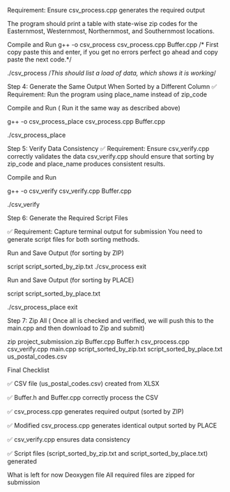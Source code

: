  Requirement: Ensure csv_process.cpp generates the required output
 
The program should print a table with state-wise zip codes for the Easternmost, Westernmost, Northernmost, and Southernmost locations.


Compile and Run
g++ -o csv_process csv_process.cpp Buffer.cpp   /* First copy paste this and enter, if you get no errors perfect go ahead and copy paste the next code.*/


./csv_process   /*This should list a load of data, which shows it is working*/


Step 4: Generate the Same Output When Sorted by a Different Column
✅ Requirement: Run the program using place_name instead of zip_code



Compile and Run  ( Run it the same way as described above)

g++ -o csv_process_place csv_process.cpp Buffer.cpp

./csv_process_place


Step 5: Verify Data Consistency
✅ Requirement: Ensure csv_verify.cpp correctly validates the data
csv_verify.cpp should ensure that sorting by zip_code and place_name produces consistent results.

Compile and Run

g++ -o csv_verify csv_verify.cpp Buffer.cpp

./csv_verify


Step 6: Generate the Required Script Files

✅ Requirement: Capture terminal output for submission
You need to generate script files for both sorting methods.

Run and Save Output (for sorting by ZIP)

script script_sorted_by_zip.txt
./csv_process
exit

Run and Save Output (for sorting by PLACE)

script script_sorted_by_place.txt

./csv_process_place
exit

Step 7: Zip All ( Once all is checked and verified, we will push this to the main.cpp and then download to Zip and submit)

zip project_submission.zip Buffer.cpp Buffer.h csv_process.cpp csv_verify.cpp main.cpp script_sorted_by_zip.txt script_sorted_by_place.txt us_postal_codes.csv

Final Checklist

✅ CSV file (us_postal_codes.csv) created from XLSX

✅ Buffer.h and Buffer.cpp correctly process the CSV

✅ csv_process.cpp generates required output (sorted by ZIP)

✅ Modified csv_process.cpp generates identical output sorted by PLACE

✅ csv_verify.cpp ensures data consistency

✅ Script files (script_sorted_by_zip.txt and script_sorted_by_place.txt) generated


What is left for now 
Deoxygen file 
All required files are zipped for submission
